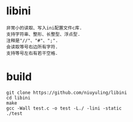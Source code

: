# libini
    非常小的读取、写入ini配置文件c库.
    支持字符串、整形、长整型、浮点型.
    注释是"//"、"#"、";".
    会读取等号右边所有字符.
    支持等号左右有若干空格.
    
# build
    git clone https://github.com/niuyuling/libini
    cd libini
    make
    gcc -Wall test.c -o test -L./ -lini -static
    ./test